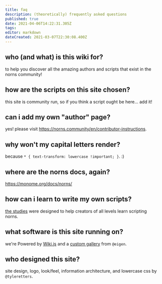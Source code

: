 ```yaml
---
title: faq
description: (theoretically) frequently asked questions
published: true
date: 2021-04-06T14:22:31.305Z
tags: 
editor: markdown
dateCreated: 2021-03-07T22:30:08.400Z
---
```


## who (and what) is this wiki for?

to help you discover all the amazing authors and scripts that exist in the norns community!

## how are the scripts on this site chosen?

this site is community run, so if you think a script ought be here... add it!

## can i add my own "author" page?

yes! please visit https://norns.community/en/contributor-instructions.

## why won't my capital letters render?

because `* { text-transform: lowercase !important; }`. :)


## where are the norns docs, again?

https://monome.org/docs/norns/

## how can i learn to write my own scripts?

[the studies](https://monome.org/docs/norns/scripting) were designed to help creators of all levels learn scripting norns.

## what software is this site running on?

we're Powered by <a href="https://wiki.js.org">Wiki.js</a> and a [custom gallery](https://github.com/p3r7/norns-gallery) from `@eigen`.

## who designed this site?

site design, logo, look/feel, information architecture, and lowercase css by `@tyleretters`.